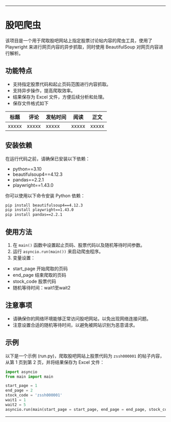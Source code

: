 
---

# 股吧爬虫

该项目是一个用于爬取股吧网站上指定股票讨论帖内容的爬虫工具，使用了 Playwright 来进行网页内容的异步抓取，同时使用 BeautifulSoup 对网页内容进行解析。

## 功能特点

- 支持指定股票代码和起止页码范围进行内容抓取。
- 支持异步操作，提高爬取效率。
- 结果保存为 Excel 文件，方便后续分析和处理。
- 保存文件格式如下

| 标题 | 评论 | 发帖时间 | 阅读 | 正文 |
|-----|-----|---------|-----|-----|
| xxxxx | xxxxx | xxxxx | xxxxx | xxxxx |

## 安装依赖

在运行代码之前，请确保已安装以下依赖：

- python==3.10
- beautifulsoup4==4.12.3
- pandas==2.2.1
- playwright==1.43.0

你可以使用以下命令安装 Python 依赖：

```bash
pip install beautifulsoup4==4.12.3
pip install playwright==1.43.0
pip install pandas==2.2.1
```

## 使用方法

1. 在 `main()` 函数中设置起止页码、股票代码以及随机等待时间参数。
2. 运行 `asyncio.run(main())` 来启动爬虫程序。
3. 变量设置：
* start_page 开始爬取的页码
* end_page 结束爬取的页码
* stock_code 股票代码
* 随机等待时间：wait1至wait2

## 注意事项

- 请确保你的网络环境能够正常访问股吧网站，以免出现网络连接问题。
- 注意设置合适的随机等待时间，以避免被网站识别为恶意请求。

## 示例

以下是一个示例 (run.py)，爬取股吧网站上股票代码为 `zssh000001` 的帖子内容，从第 1 页到第 2 页，并将结果保存为 Excel 文件：

```python
import asyncio
from main import main

start_page = 1
end_page = 2
stock_code = 'zssh000001'
wait1 = 1
wait2 = 5
asyncio.run(main(start_page = start_page, end_page = end_page, stock_code = stock_code,wait1 = wait1, wait2 = wait2))
```
---
